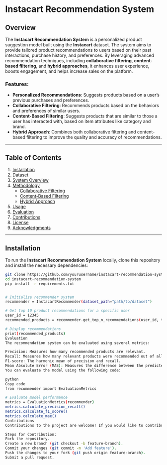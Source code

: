 # Instacart Recommendation System

## Overview

The **Instacart Recommendation System** is a personalized product suggestion model built using the **Instacart** dataset. The system aims to provide tailored product recommendations to users based on their past interactions, purchase history, and preferences. By leveraging advanced recommendation techniques, including **collaborative filtering**, **content-based filtering**, and **hybrid approaches**, it enhances user experience, boosts engagement, and helps increase sales on the platform.

### Features:
- **Personalized Recommendations**: Suggests products based on a user’s previous purchases and preferences.
- **Collaborative Filtering**: Recommends products based on the behaviors and preferences of similar users.
- **Content-Based Filtering**: Suggests products that are similar to those a user has interacted with, based on item attributes like category and brand.
- **Hybrid Approach**: Combines both collaborative filtering and content-based filtering to improve the quality and accuracy of recommendations.

---

## Table of Contents

1. [Installation](#installation)
2. [Dataset](#dataset)
3. [System Overview](#system-overview)
4. [Methodology](#methodology)
    - [Collaborative Filtering](#collaborative-filtering)
    - [Content-Based Filtering](#content-based-filtering)
    - [Hybrid Approach](#hybrid-approach)
5. [Usage](#usage)
6. [Evaluation](#evaluation)
7. [Contributions](#contributions)
8. [License](#license)
9. [Acknowledgments](#acknowledgments)

---

## Installation

To run the **Instacart Recommendation System** locally, clone this repository and install the necessary dependencies:

```bash
git clone https://github.com/yourusername/instacart-recommendation-system.git
cd instacart-recommendation-system
pip install -r requirements.txt


# Initialize recommender system
recommender = InstacartRecommender(dataset_path="path/to/dataset")

# Get top 10 product recommendations for a specific user
user_id = 12345
recommended_products = recommender.get_top_n_recommendations(user_id, top_n=10)

# Display recommendations
print(recommended_products)
Evaluation
The recommendation system can be evaluated using several metrics:

Precision: Measures how many recommended products are relevant.
Recall: Measures how many relevant products were recommended out of all relevant options.
F1-score: The harmonic mean of precision and recall.
Mean Absolute Error (MAE): Measures the difference between the predicted and actual ratings (if available).
You can evaluate the model using the following code:

python
Copy code
from recommender import EvaluationMetrics

# Evaluate model performance
metrics = EvaluationMetrics(recommender)
metrics.calculate_precision_recall()
metrics.calculate_f1_score()
metrics.calculate_mae()
Contributions
Contributions to the project are welcome! If you would like to contribute, please fork the repository, make your changes, and submit a pull request.

Steps for Contribution:
Fork the repository.
Create a new branch (git checkout -b feature-branch).
Commit your changes (git commit -m 'Add feature').
Push the changes to your fork (git push origin feature-branch).
Submit a pull request.
